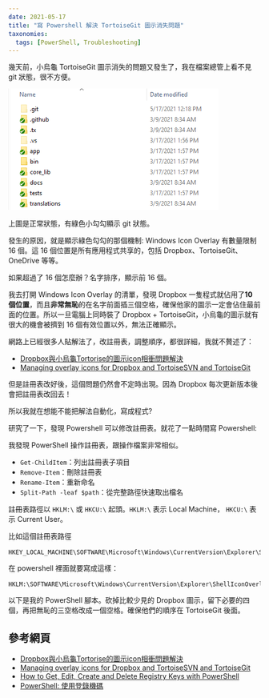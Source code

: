 ```yaml
---
date: 2021-05-17
title: "寫 Powershell 解決 TortoiseGit 圖示消失問題"
taxonomies:
  tags: [PowerShell, Troubleshooting]
---
```


幾天前，小烏龜 TortoiseGit 圖示消失的問題又發生了，我在檔案總管上看不見 git 狀態，很不方便。

![icon-overlay](/img/icon-overlay.png) 

上圖是正常狀態，有綠色小勾勾顯示 git 狀態。

發生的原因，就是顯示綠色勾勾的那個機制: Windows Icon Overlay 有數量限制 16 個。這 16 個位置是所有應用程式共享的，包括 Dropbox、TortoiseGit、OneDrive 等等。

如果超過了 16 個怎麼辦？名字排序，顯示前 16 個。

我去打開 Windows Icon Overlay 的清單，發現 Dropbox 一隻程式就佔用了**10 個位置**，而且**非常無恥**的在名字前面插三個空格，確保他家的圖示一定會佔住最前面的位置。所以一旦電腦上同時裝了 Dropbox + TortoiseGit，小烏龜的圖示就有很大的機會被擠到 16 個有效位置以外，無法正確顯示。

網路上已經很多人貼解法了，改註冊表，調整順序，都很詳細，我就不贅述了：

- [Dropbox與小烏龜Tortorise的圖示icon相衝問題解決][0]
- [Managing overlay icons for Dropbox and TortoiseSVN and TortoiseGit][1]

但是註冊表改好後，這個問題仍然會不定時出現。因為 Dropbox 每次更新版本後會把註冊表改回去！

所以我就在想能不能把解法自動化，寫成程式? 

研究了一下，發現 Powershell 可以修改註冊表。就花了一點時間寫 Powershell:

我發現 PowerShell 操作註冊表，跟操作檔案非常相似。

- `Get-ChildItem`：列出註冊表子項目
- `Remove-Item`：刪除註冊表
- `Rename-Item`：重新命名
- `Split-Path -leaf $path`：從完整路徑快速取出檔名

註冊表路徑以 `HKLM:\` 或 `HKCU:\` 起頭。`HKLM:\` 表示 Local Machine， `HKCU:\` 表示 Current User。

比如這個註冊表路徑
```
HKEY_LOCAL_MACHINE\SOFTWARE\Microsoft\Windows\CurrentVersion\Explorer\ShellIconOverlayIdentifiers
```
在 powershell 裡面就要寫成這樣：
```
HKLM:\SOFTWARE\Microsoft\Windows\CurrentVersion\Explorer\ShellIconOverlayIdentifiers
```

以下是我的 PowerShell 腳本。砍掉比較少見的 Dropbox 圖示，留下必要的四個，再把無恥的三空格改成一個空格。確保他們的順序在 TortoiseGit 後面。
<script src="https://gist.github.com/chchwy/5418022d47fa49481f71ba481f54c02a.js"></script>

## 參考網頁

- [Dropbox與小烏龜Tortorise的圖示icon相衝問題解決][0]
- [Managing overlay icons for Dropbox and TortoiseSVN and TortoiseGit][1]
- [How to Get, Edit, Create and Delete Registry Keys with PowerShell][2]
- [PowerShell: 使用登錄機碼][3]

[0]: https://dotblogs.com.tw/kevinya/2017/07/24/180237 "TorsoieGit 跟 Dropbox 相衝"
[1]: https://www.garethjmsaunders.co.uk/2015/03/22/managing-overlay-icons-for-dropbox-and-tortoisesvn-and-tortoisegit/
[2]: https://blog.netwrix.com/2018/09/11/how-to-get-edit-create-and-delete-registry-keys-with-powershell/
[3]: https://docs.microsoft.com/zh-tw/powershell/scripting/samples/working-with-registry-keys?view=powershell-7.1
